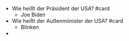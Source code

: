 - Wie heißt der Präsident der USA? #card
	- Joe Biden
- Wie heißt der Außenmiinister der USA? #card
	- Blinken
-